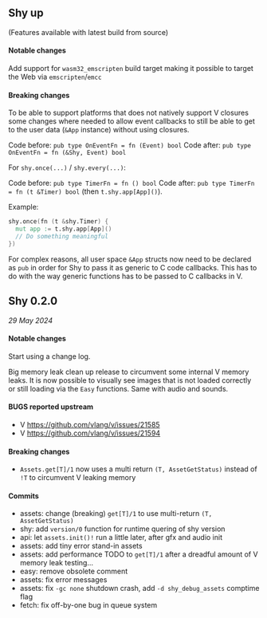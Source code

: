 ## Shy up

(Features available with latest build from source)

#### Notable changes

Add support for `wasm32_emscripten` build target making it possible to target the Web via `emscripten`/`emcc`

#### Breaking changes

To be able to support platforms that does not natively support V closures some changes where needed to allow event
callbacks to still be able to get to the user data (`&App` instance) without using closures.

Code before:
  `pub type OnEventFn = fn (Event) bool`
Code after:
  `pub type OnEventFn = fn (&Shy, Event) bool`

For `shy.once(...)` / `shy.every(...)`:

Code before:
  `pub type TimerFn = fn () bool`
Code after:
  `pub type TimerFn = fn (t &Timer) bool` (then `t.shy.app[App]()`).

Example:

```v
shy.once(fn (t &shy.Timer) {
  mut app := t.shy.app[App]()
  // Do something meaningful
})
```

For complex reasons, all user space `&App` structs now need to be declared as `pub` in order for Shy to
pass it as generic to C code callbacks. This has to do with the way generic
functions has to be passed to C callbacks in V.

## Shy 0.2.0
*29 May 2024*

#### Notable changes

Start using a change log.

Big memory leak clean up release to circumvent some internal V memory leaks.
It is now possible to visually see images that is not loaded correctly or still loading via the `Easy` functions. Same
with audio and sounds.

#### BUGS reported upstream

* V https://github.com/vlang/v/issues/21585
* V https://github.com/vlang/v/issues/21594

#### Breaking changes

* `Assets.get[T]/1` now uses a multi return `(T, AssetGetStatus)` instead of `!T` to circumvent V leaking memory

#### Commits

* assets: change (breaking) `get[T]/1` to use multi-return `(T, AssetGetStatus)`
* shy: add `version/0` function for runtime quering of shy version
* api: let `assets.init()!` run a little later, after gfx and audio init
* assets: add tiny error stand-in assets
* assets: add performance TODO to `get[T]/1` after a dreadful amount of V memory leak testing...
* easy: remove obsolete comment
* assets: fix error messages
* assets: fix `-gc none` shutdown crash, add `-d shy_debug_assets` comptime flag
* fetch: fix off-by-one bug in queue system
